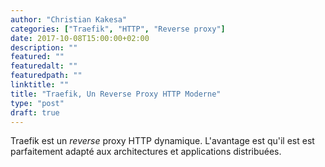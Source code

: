 ```yaml
---
author: "Christian Kakesa"
categories: ["Traefik", "HTTP", "Reverse proxy"]
date: 2017-10-08T15:00:00+02:00
description: ""
featured: ""
featuredalt: ""
featuredpath: ""
linktitle: ""
title: "Traefik, Un Reverse Proxy HTTP Moderne"
type: "post"
draft: true
---
```


Traefik est un *reverse* proxy HTTP dynamique.
L'avantage est qu'il est est parfaitement adapté aux architectures et applications distribuées.
